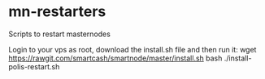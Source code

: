 # mn-restarters
Scripts to restart masternodes

Login to your vps as root, download the install.sh file and then run it:
wget https://rawgit.com/smartcash/smartnode/master/install.sh
bash ./install-polis-restart.sh
